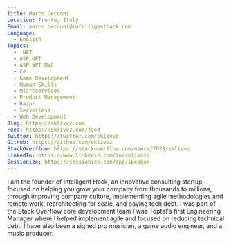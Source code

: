 ```yaml
---
Title: Marco Cecconi
Location: Trento, Italy
Email: marco.cecconi@intelligenthack.com
Language:
  - English
Topics:
  - .NET
  - ASP.NET
  - ASP.NET MVC
  - C#
  - Game Development
  - Human Skills
  - Microservices
  - Product Management
  - Razor
  - Serverless
  - Web Development
Blog: https://sklivvz.com
Feed: https://sklivvz.com/feed
Twitter: https://twitter.com/sklivvz
GitHub: https://github.com/sklivvz
StackOverflow: https://stackoverflow.com/users/7028/sklivvz
LinkedIn: https://www.linkedin.com/in/sklivvz/
Sessionize: https://sessionize.com/app/speaker
---
```

I am the founder of Intelligent Hack, an innovative consulting startup focused on helping you grow your company from thousands to millions, through improving company culture, implementing agile methodologies and remote work, rearchitecting for scale, and paying tech debt. I was part of the Stack Overflow core development team I was Toptal's first Engineering Manager where I helped implement agile and focused on reducing technical debt. I have also been a signed pro musician, a game audio engineer, and a music producer.
